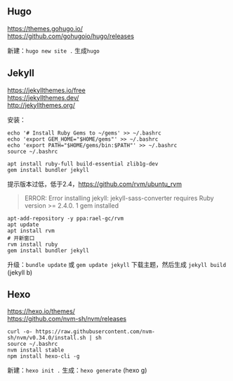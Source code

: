 ## Hugo
https://themes.gohugo.io/   
https://github.com/gohugoio/hugo/releases   

新建：`hugo new site .`  生成`hugo`

## Jekyll
https://jekyllthemes.io/free   
https://jekyllthemes.dev/   
http://jekyllthemes.org/  

安装：  
```
echo '# Install Ruby Gems to ~/gems' >> ~/.bashrc
echo 'export GEM_HOME="$HOME/gems"' >> ~/.bashrc
echo 'export PATH="$HOME/gems/bin:$PATH"' >> ~/.bashrc
source ~/.bashrc

apt install ruby-full build-essential zlib1g-dev
gem install bundler jekyll
```
提示版本过低，低于2.4，https://github.com/rvm/ubuntu_rvm

> ERROR:  Error installing jekyll:
>	jekyll-sass-converter requires Ruby version >= 2.4.0.
> 1 gem installed


```
apt-add-repository -y ppa:rael-gc/rvm
apt update
apt install rvm
# 开新窗口
rvm install ruby
gem install bundler jekyll
```

升级：`bundle update` 或 `gem update jekyll`
下载主题，然后生成 `jekyll build` (jekyll b)

## Hexo
https://hexo.io/themes/  
https://github.com/nvm-sh/nvm/releases  
```
curl -o- https://raw.githubusercontent.com/nvm-sh/nvm/v0.34.0/install.sh | sh
source ~/.bashrc
nvm install stable
npm install hexo-cli -g
```
新建：`hexo init .`  生成：`hexo generate` (hexo g)      

